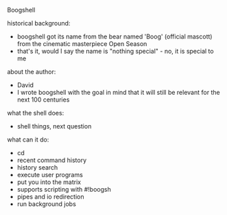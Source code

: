 Boogshell

historical background:
 - boogshell got its name from the bear named 'Boog' (official mascott) from the cinematic masterpiece Open Season
 - that's it, would I say the name is "nothing special" - no, it is special to me

about the author:
 - David
 - I wrote boogshell with the goal in mind that it will still be relevant for the next 100 centuries

what the shell does:
 - shell things, next question

what can it do:
 - cd
 - recent command history
 - history search
 - execute user programs
 - put you into the matrix
 - supports scripting with #!boogsh
 - pipes and io redirection
 - run background jobs



 
